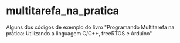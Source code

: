 # multitarefa_na_pratica
Alguns dos códigos de exemplo do livro "Programando Multitarefa na prática: Utilizando a linguagem C/C++, freeRTOS e Arduino"
